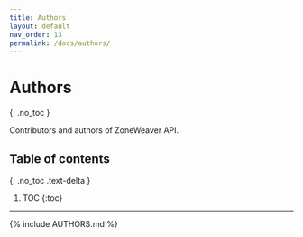 ```yaml
---
title: Authors
layout: default
nav_order: 13
permalink: /docs/authors/
---
```


# Authors
{: .no_toc }

Contributors and authors of ZoneWeaver API.

## Table of contents
{: .no_toc .text-delta }

1. TOC
{:toc}

---

{% include AUTHORS.md %}

